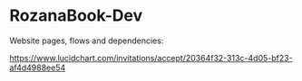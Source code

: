 # RozanaBook-Dev

Website pages, flows and dependencies:

https://www.lucidchart.com/invitations/accept/20364f32-313c-4d05-bf23-af4d4988ee54